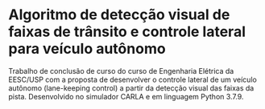 # Algoritmo de detecção visual de faixas de trânsito e controle lateral para veículo autônomo
Trabalho de conclusão de curso do curso de Engenharia Elétrica da EESC/USP com a proposta de desenvolver o controle lateral de um veículo autônomo (lane-keeping control) a partir da detecção visual das faixas da pista. Desenvolvido no simulador CARLA e em linguagem Python 3.7.9.
